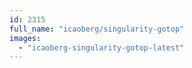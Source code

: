 ```yaml
---
id: 2315
full_name: "icaoberg/singularity-gotop"
images: 
  - "icaoberg-singularity-gotop-latest"
---
```

